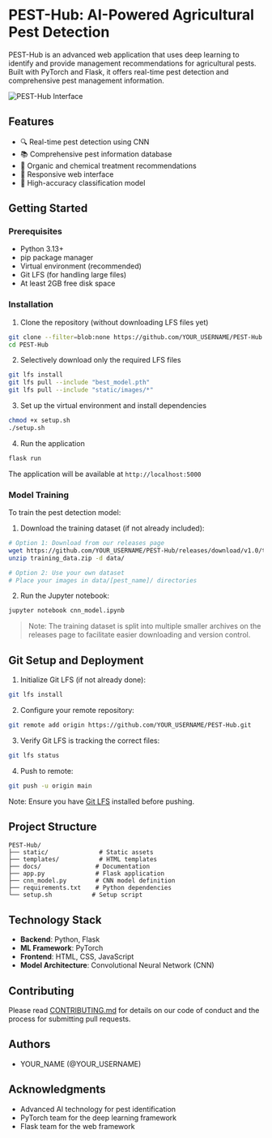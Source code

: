 # PEST-Hub: AI-Powered Agricultural Pest Detection

PEST-Hub is an advanced web application that uses deep learning to identify and provide management recommendations for agricultural pests. Built with PyTorch and Flask, it offers real-time pest detection and comprehensive pest management information.

![PEST-Hub Interface](static/images/hero-pest-detection.png)

## Features

- 🔍 Real-time pest detection using CNN
- 📚 Comprehensive pest information database
- 🌿 Organic and chemical treatment recommendations
- 📱 Responsive web interface
- 🤖 High-accuracy classification model

## Getting Started

### Prerequisites

- Python 3.13+
- pip package manager
- Virtual environment (recommended)
- Git LFS (for handling large files)
- At least 2GB free disk space

### Installation

1. Clone the repository (without downloading LFS files yet)
```bash
git clone --filter=blob:none https://github.com/YOUR_USERNAME/PEST-Hub.git
cd PEST-Hub
```

2. Selectively download only the required LFS files
```bash
git lfs install
git lfs pull --include "best_model.pth"
git lfs pull --include "static/images/*"
```

3. Set up the virtual environment and install dependencies
```bash
chmod +x setup.sh
./setup.sh
```

4. Run the application
```bash
flask run
```

The application will be available at `http://localhost:5000`

### Model Training

To train the pest detection model:

1. Download the training dataset (if not already included):
```bash
# Option 1: Download from our releases page
wget https://github.com/YOUR_USERNAME/PEST-Hub/releases/download/v1.0/training_data.zip
unzip training_data.zip -d data/

# Option 2: Use your own dataset
# Place your images in data/[pest_name]/ directories
```

2. Run the Jupyter notebook:
```bash
jupyter notebook cnn_model.ipynb
```

> Note: The training dataset is split into multiple smaller archives on the releases page to facilitate easier downloading and version control.

## Git Setup and Deployment

1. Initialize Git LFS (if not already done):
```bash
git lfs install
```

2. Configure your remote repository:
```bash
git remote add origin https://github.com/YOUR_USERNAME/PEST-Hub.git
```

3. Verify Git LFS is tracking the correct files:
```bash
git lfs status
```

4. Push to remote:
```bash
git push -u origin main
```

Note: Ensure you have [Git LFS](https://git-lfs.com) installed before pushing.

## Project Structure

```
PEST-Hub/
├── static/              # Static assets
├── templates/           # HTML templates
├── docs/               # Documentation
├── app.py              # Flask application
├── cnn_model.py        # CNN model definition
├── requirements.txt    # Python dependencies
└── setup.sh           # Setup script
```

## Technology Stack

- **Backend**: Python, Flask
- **ML Framework**: PyTorch
- **Frontend**: HTML, CSS, JavaScript
- **Model Architecture**: Convolutional Neural Network (CNN)

## Contributing

Please read [CONTRIBUTING.md](CONTRIBUTING.md) for details on our code of conduct and the process for submitting pull requests.

## Authors

- YOUR_NAME (@YOUR_USERNAME)

## Acknowledgments

- Advanced AI technology for pest identification
- PyTorch team for the deep learning framework
- Flask team for the web framework
